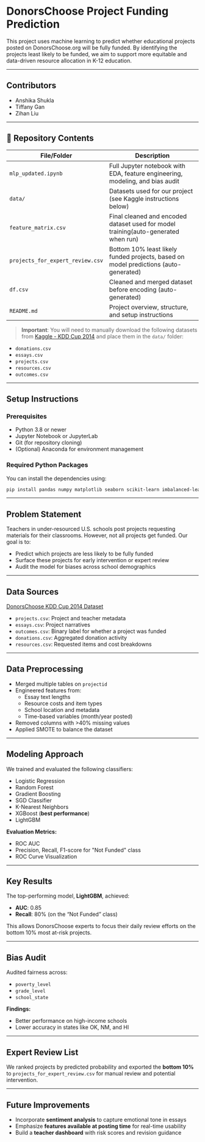 # DonorsChoose Project Funding Prediction

This project uses machine learning to predict whether educational projects posted on DonorsChoose.org will be fully funded. By identifying the projects least likely to be funded, we aim to support more equitable and data-driven resource allocation in K-12 education.

---

##  Contributors

- Anshika Shukla  
- Tiffany Gan  
- Zihan Liu

---

## 📁 Repository Contents

| File/Folder                      | Description                                                                 |
|----------------------------------|-----------------------------------------------------------------------------|
| `mlp_updated.ipynb`              | Full Jupyter notebook with EDA, feature engineering, modeling, and bias audit |
| `data/`                          | Datasets used for our project (see Kaggle instructions below)              |
| `feature_matrix.csv`             | Final cleaned and encoded dataset used for model training(auto-generated when run)     |
| `projects_for_expert_review.csv` | Bottom 10% least likely funded projects, based on model predictions (auto-generated)       |
| `df.csv`                         | Cleaned and merged dataset before encoding (auto-generated)          |
| `README.md`                      | Project overview, structure, and setup instructions                        |

>  **Important**: You will need to manually download the following datasets from [Kaggle - KDD Cup 2014](https://www.kaggle.com/competitions/kdd-cup-2014-predicting-excitement-at-donors-choose/data) and place them in the `data/` folder:

- `donations.csv`  
- `essays.csv`  
- `projects.csv`  
- `resources.csv`  
- `outcomes.csv`  

---

##  Setup Instructions

###  Prerequisites

- Python 3.8 or newer  
- Jupyter Notebook or JupyterLab  
- Git (for repository cloning)  
- (Optional) Anaconda for environment management  

###  Required Python Packages

You can install the dependencies using:

```bash
pip install pandas numpy matplotlib seaborn scikit-learn imbalanced-learn xgboost lightgbm shap
```

---

## Problem Statement

Teachers in under-resourced U.S. schools post projects requesting materials for their classrooms. However, not all projects get funded. Our goal is to:

- Predict which projects are less likely to be fully funded  
- Surface these projects for early intervention or expert review  
- Audit the model for biases across school demographics  

---

##  Data Sources

[DonorsChoose KDD Cup 2014 Dataset](https://www.kaggle.com/competitions/kdd-cup-2014-predicting-excitement-at-donors-choose/data)

- `projects.csv`: Project and teacher metadata  
- `essays.csv`: Project narratives  
- `outcomes.csv`: Binary label for whether a project was funded  
- `donations.csv`: Aggregated donation activity  
- `resources.csv`: Requested items and cost breakdowns  

---

##  Data Preprocessing

- Merged multiple tables on `projectid`  
- Engineered features from:
  - Essay text lengths  
  - Resource costs and item types  
  - School location and metadata  
  - Time-based variables (month/year posted)  
- Removed columns with >40% missing values  
- Applied SMOTE to balance the dataset  

---

##  Modeling Approach

We trained and evaluated the following classifiers:

- Logistic Regression  
- Random Forest  
- Gradient Boosting  
- SGD Classifier  
- K-Nearest Neighbors  
- XGBoost (**best performance**)  
- LightGBM  

**Evaluation Metrics:**
- ROC AUC  
- Precision, Recall, F1-score for "Not Funded" class  
- ROC Curve Visualization  

---

##  Key Results

The top-performing model, **LightGBM**, achieved:
- **AUC**: 0.85  
- **Recall**: 80% (on the “Not Funded” class)

This allows DonorsChoose experts to focus their daily review efforts on the bottom 10% most at-risk projects.

---

## Bias Audit

Audited fairness across:
- `poverty_level`  
- `grade_level`  
- `school_state`  

**Findings:**
- Better performance on high-income schools  
- Lower accuracy in states like OK, NM, and HI  

---

## Expert Review List

We ranked projects by predicted probability and exported the **bottom 10%** to `projects_for_expert_review.csv` for manual review and potential intervention.

---

##  Future Improvements

- Incorporate **sentiment analysis** to capture emotional tone in essays  
- Emphasize **features available at posting time** for real-time usability  
- Build a **teacher dashboard** with risk scores and revision guidance
